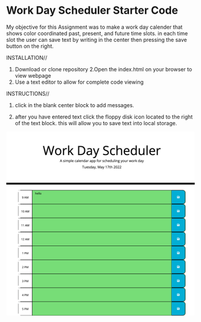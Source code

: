 # Work Day Scheduler Starter Code

My objective for this Assignment was to make a work day calender that shows color coordinated past, present, and future time slots. in each time slot the user can save text by writing in the center then pressing the save button on the right.

INSTALLATION//

1. Download or clone repository
   2.Open the index.html on your browser to view webpage
2. Use a text editor to allow for complete code viewing

INSTRUCTIONS//

1. click in the blank center block to add messages.

2. after you have entered text click the floppy disk icon located to the right of the text block. this will allow you to save text into local storage.

<img src="images/workday.png"/>
